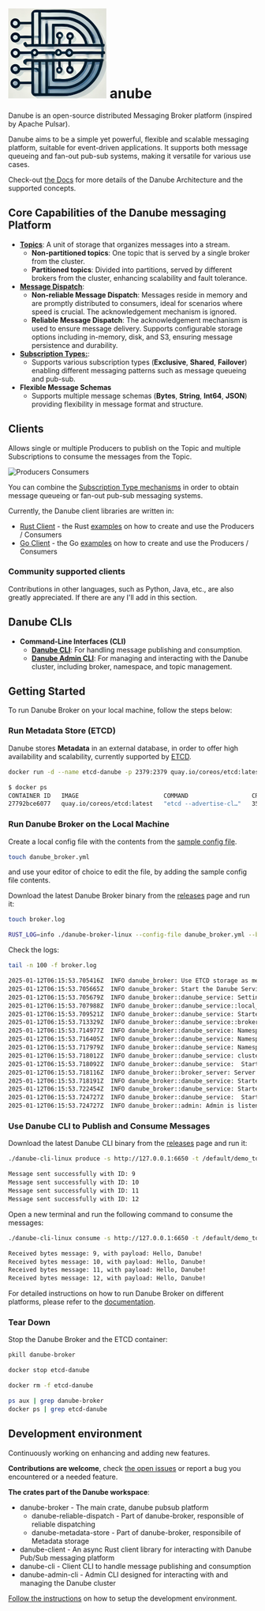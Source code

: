 # ![D from Danube](D_from_Danube.png)  anube

Danube is an open-source distributed Messaging Broker platform (inspired by Apache Pulsar).

Danube aims to be a simple yet powerful, flexible and scalable messaging platform, suitable for event-driven applications. It supports both message queueing and fan-out pub-sub systems, making it versatile for various use cases.

Check-out [the Docs](https://danube-docs.dev-state.com/) for more details of the Danube Architecture and the supported concepts.

## Core Capabilities of the Danube messaging Platform

* [**Topics**](https://danube-docs.dev-state.com/architecture/topics/): A unit of storage that organizes messages into a stream.
  * **Non-partitioned topics**: One topic that is served by a single broker from the cluster.
  * **Partitioned topics**: Divided into partitions, served by different brokers from the cluster, enhancing scalability and fault tolerance.
* [**Message Dispatch**](https://danube-docs.dev-state.com/architecture/dispatch_strategy/):
  * **Non-reliable Message Dispatch**: Messages reside in memory and are promptly distributed to consumers, ideal for scenarios where speed is crucial. The acknowledgement mechanism is ignored.
  * **Reliable Message Dispatch**: The acknowledgement mechanism is used to ensure message delivery. Supports configurable storage options including in-memory, disk, and S3, ensuring message persistence and durability.
* [**Subscription Types:**](https://danube-docs.dev-state.com/architecture/subscriptions/):
  * Supports various subscription types (**Exclusive**, **Shared**, **Failover**) enabling different messaging patterns such as message queueing and pub-sub.
* **Flexible Message Schemas**
  * Supports multiple message schemas (**Bytes**, **String**, **Int64**, **JSON**) providing flexibility in message format and structure.

## Clients

Allows single or multiple Producers to publish on the Topic and multiple Subscriptions to consume the messages from the Topic.

![Producers  Consumers](https://danube-docs.dev-state.com/architecture/img/producers_consumers.png "Producers Consumers")

You can combine the [Subscription Type mechanisms](https://danube-docs.dev-state.com/architecture/Queuing_PubSub_messaging/) in order to obtain message queueing or fan-out pub-sub messaging systems.

Currently, the Danube client libraries are written in:

* [Rust Client](https://crates.io/crates/danube-client) - the Rust [examples](danube-client/examples/) on how to create and use the Producers / Consumers
* [Go Client](https://pkg.go.dev/github.com/danrusei/danube-go) - the Go [examples](https://github.com/danrusei/danube-go/tree/main/examples) on how to create and use the Producers / Consumers

### Community supported clients

Contributions in other languages, such as Python, Java, etc., are also greatly appreciated. If there are any I'll add in this section.

## Danube CLIs

* **Command-Line Interfaces (CLI)**
  * [**Danube CLI**](https://github.com/danube-messaging/danube/tree/main/danube-cli): For handling message publishing and consumption.
  * [**Danube Admin CLI**](https://github.com/danube-messaging/danube/tree/main/danube-admin-cli): For managing and interacting with the Danube cluster, including broker, namespace, and topic management.

## Getting Started

To run Danube Broker on your local machine, follow the steps below:

### Run Metadata Store (ETCD)

Danube stores **Metadata** in an external database, in order to offer high availability and scalability, currently supported by [ETCD](https://etcd.io/).

```bash
docker run -d --name etcd-danube -p 2379:2379 quay.io/coreos/etcd:latest etcd --advertise-client-urls http://0.0.0.0:2379 --listen-client-urls http://0.0.0.0:2379
```

```bash
$ docker ps
CONTAINER ID   IMAGE                        COMMAND                  CREATED          STATUS          PORTS                                                 NAMES
27792bce6077   quay.io/coreos/etcd:latest   "etcd --advertise-cl…"   35 seconds ago   Up 34 seconds   0.0.0.0:2379->2379/tcp, :::2379->2379/tcp, 2380/tcp   etcd-danube
```

### Run Danube Broker on the Local Machine

Create a local config file with the contents from the [sample config file](https://github.com/danube-messaging/danube/blob/main/config/danube_broker.yml).

```bash
touch danube_broker.yml
```

and use your editor of choice to edit the file, by adding the sample  config file contents.

Download the latest Danube Broker binary from the [releases](https://github.com/danube-messaging/danube/releases) page and run it:

```bash
touch broker.log
```

```bash
RUST_LOG=info ./danube-broker-linux --config-file danube_broker.yml --broker-addr "0.0.0.0:6650" --admin-addr "0.0.0.0:50051" > broker.log 2>&1 &
```

Check the logs:

```bash
tail -n 100 -f broker.log
```

```bash
2025-01-12T06:15:53.705416Z  INFO danube_broker: Use ETCD storage as metadata persistent store
2025-01-12T06:15:53.705665Z  INFO danube_broker: Start the Danube Service
2025-01-12T06:15:53.705679Z  INFO danube_broker::danube_service: Setting up the cluster MY_CLUSTER
2025-01-12T06:15:53.707988Z  INFO danube_broker::danube_service::local_cache: Initial cache populated
2025-01-12T06:15:53.709521Z  INFO danube_broker::danube_service: Started the Local Cache service.
2025-01-12T06:15:53.713329Z  INFO danube_broker::danube_service::broker_register: Broker 15139934490483381581 registered in the cluster
2025-01-12T06:15:53.714977Z  INFO danube_broker::danube_service: Namespace default already exists.
2025-01-12T06:15:53.716405Z  INFO danube_broker::danube_service: Namespace system already exists.
2025-01-12T06:15:53.717979Z  INFO danube_broker::danube_service: Namespace default already exists.
2025-01-12T06:15:53.718012Z  INFO danube_broker::danube_service: cluster metadata setup completed
2025-01-12T06:15:53.718092Z  INFO danube_broker::danube_service:  Started the Broker GRPC server
2025-01-12T06:15:53.718116Z  INFO danube_broker::broker_server: Server is listening on address: 0.0.0.0:6650
2025-01-12T06:15:53.718191Z  INFO danube_broker::danube_service: Started the Leader Election service
2025-01-12T06:15:53.722454Z  INFO danube_broker::danube_service: Started the Load Manager service.
2025-01-12T06:15:53.724727Z  INFO danube_broker::danube_service:  Started the Danube Admin GRPC server
2025-01-12T06:15:53.724727Z  INFO danube_broker::admin: Admin is listening on address: 0.0.0.0:50051
```

### Use Danube CLI to Publish and Consume Messages

Download the latest Danube CLI binary from the [releases](https://github.com/danube-messaging/danube/releases) page and run it:

```bash
./danube-cli-linux produce -s http://127.0.0.1:6650 -t /default/demo_topic -c 1000 -m "Hello, Danube!"
```

```bash
Message sent successfully with ID: 9
Message sent successfully with ID: 10
Message sent successfully with ID: 11
Message sent successfully with ID: 12
```

Open a new terminal and run the following command to consume the messages:

```bash
./danube-cli-linux consume -s http://127.0.0.1:6650 -t /default/demo_topic -m my_subscription
```

```bash
Received bytes message: 9, with payload: Hello, Danube!
Received bytes message: 10, with payload: Hello, Danube!
Received bytes message: 11, with payload: Hello, Danube!
Received bytes message: 12, with payload: Hello, Danube!
```

For detailed instructions on how to run Danube Broker on different platforms, please refer to the [documentation](https://danube-docs.dev-state.com/).

### Tear Down

Stop the Danube Broker and the ETCD container:

```bash
pkill danube-broker
```

```bash
docker stop etcd-danube
```

```bash
docker rm -f etcd-danube
```

```bash
ps aux | grep danube-broker
docker ps | grep etcd-danube
```

## Development environment

Continuously working on enhancing and adding new features.

**Contributions are welcome**, check [the open issues](https://github.com/danube-messaging/danube/issues) or report a bug you encountered or a needed feature.

**The crates part of the Danube workspace**:

* danube-broker - The main crate, danube pubsub platform
  * danube-reliable-dispatch - Part of danube-broker, responsible of reliable dispatching
  * danube-metadata-store - Part of danube-broker, responsibile of Metadata storage
* danube-client - An async Rust client library for interacting with Danube Pub/Sub messaging platform
* danube-cli - Client CLI to handle message publishing and consumption
* danube-admin-cli - Admin CLI designed for interacting with and managing the Danube cluster

[Follow the instructions](https://danube-docs.dev-state.com/development/dev_environment/) on how to setup the development environment.

